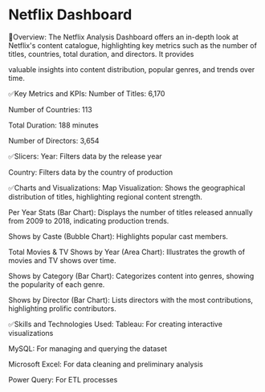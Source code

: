 # Netflix Dashboard

🛑Overview:
The Netflix Analysis Dashboard offers an in-depth look at Netflix's content catalogue, highlighting key metrics such as the number of titles, countries, total duration, and directors. It provides 

valuable insights into content distribution, popular genres, and trends over time.

✅Key Metrics and KPIs:
Number of Titles: 6,170

Number of Countries: 113

Total Duration: 188 minutes

Number of Directors: 3,654

✅Slicers:
Year: Filters data by the release year

Country: Filters data by the country of production

✅Charts and Visualizations:
Map Visualization: Shows the geographical distribution of titles, highlighting regional content strength.

Per Year Stats (Bar Chart): Displays the number of titles released annually from 2009 to 2018, indicating production trends.

Shows by Caste (Bubble Chart): Highlights popular cast members.

Total Movies & TV Shows by Year (Area Chart): Illustrates the growth of movies and TV shows over time.

Shows by Category (Bar Chart): Categorizes content into genres, showing the popularity of each genre.

Shows by Director (Bar Chart): Lists directors with the most contributions, highlighting prolific contributors.

✅Skills and Technologies Used:
Tableau: For creating interactive visualizations

MySQL: For managing and querying the dataset

Microsoft Excel: For data cleaning and preliminary analysis

Power Query: For ETL processes
